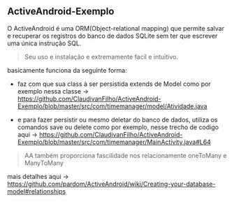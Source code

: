## ActiveAndroid-Exemplo

O ActiveAndroid é uma ORM(Object-relational mapping) que permite salvar e recuperar os registros do banco de dados SQLite sem ter que escrever uma única instrução SQL.

> Seu uso e instalação e extremamente facil e intuitivo.

basicamente funciona da seguinte forma:

- faz com que sua class à ser persistida extends de Model 
como por exemplo nessa classe -> https://github.com/ClaudivanFilho/ActiveAndroid-Exemplo/blob/master/src/com/timemanager/model/Atividade.java

- e para fazer persistir ou mesmo deletar do banco de dados, utiliza os comandos save ou delete
como por exemplo, nesse trecho de codigo aqui -> https://github.com/ClaudivanFilho/ActiveAndroid-Exemplo/blob/master/src/com/timemanager/MainActivity.java#L64

> AA também proporciona fascilidade nos relacionamente oneToMany e ManyToMany

mais detalhes aqui -> https://github.com/pardom/ActiveAndroid/wiki/Creating-your-database-model#relationships
